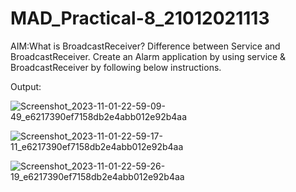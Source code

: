 # MAD_Practical-8_21012021113

AIM:What is BroadcastReceiver? Difference between Service and BroadcastReceiver. Create an Alarm application by using service & BroadcastReceiver by following below instructions.

Output:




![Screenshot_2023-11-01-22-59-09-49_e6217390ef7158db2e4abb012e92b4aa](https://github.com/Rohan3429/MAD_Practical-8_21012021113/assets/98172369/1d025980-c215-4f1f-bde3-1ea929f5a306)


![Screenshot_2023-11-01-22-59-17-11_e6217390ef7158db2e4abb012e92b4aa](https://github.com/Rohan3429/MAD_Practical-8_21012021113/assets/98172369/f1ff17d5-9b40-4b31-829f-bad5ca4fabd3)


![Screenshot_2023-11-01-22-59-26-19_e6217390ef7158db2e4abb012e92b4aa](https://github.com/Rohan3429/MAD_Practical-8_21012021113/assets/98172369/c2a84d0f-f5b2-4de9-8f8f-83874509ffa9)
